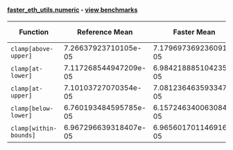 #### [faster_eth_utils.numeric](https://github.com/BobTheBuidler/faster-eth-utils/blob/pin-eth-utils/faster_eth_utils/numeric.py) - [view benchmarks](https://github.com/BobTheBuidler/faster-eth-utils/blob/pin-eth-utils/benchmarks/test_numeric_benchmarks.py)

| Function | Reference Mean | Faster Mean | % Change | Speedup (%) | x Faster | Faster |
|----------|---------------|-------------|----------|-------------|----------|--------|
| `clamp[above-upper]` | 7.26637923710105e-05 | 7.179697369236091e-05 | 1.19% | 1.21% | 1.01x | ✅ |
| `clamp[at-lower]` | 7.117268544947209e-05 | 6.984218885104235e-05 | 1.87% | 1.91% | 1.02x | ✅ |
| `clamp[at-upper]` | 7.10103727070354e-05 | 7.081236463593347e-05 | 0.28% | 0.28% | 1.00x | ✅ |
| `clamp[below-lower]` | 6.760193484595785e-05 | 6.157246340063084e-05 | 8.92% | 9.79% | 1.10x | ✅ |
| `clamp[within-bounds]` | 6.967296639318407e-05 | 6.965601701146916e-05 | 0.02% | 0.02% | 1.00x | ✅ |
